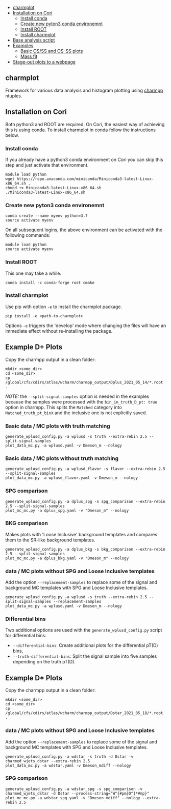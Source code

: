 - [charmplot](#charmplot)
- [Installation on Cori](#installation-on-cori)
  - [Install conda](#install-conda)
  - [Create new pyton3 conda environemnt](#create-new-pyton3-conda-environemnt)
  - [Install ROOT](#install-root)
  - [Install charmplot](#install-charmplot)
- [Base analysis script](#base-analysis-script)
- [Examples](#examples)
  - [Basic OS/SS and OS-SS plots](#basic-osss-and-os-ss-plots)
  - [Mass fit](#mass-fit)
- [Stage-out plots to a webpage](#stage-out-plots-to-a-webpage)

## charmplot

Framework for various data analysis and histogram plotting using
[charmpp](https://gitlab.cern.ch/lbnl/CharmPhysics/charmpp) ntuples.

## Installation on Cori

Both python3 and ROOT are required. On Cori, the easiest way of achieving this
is using conda. To install charmplot in conda follow the instructions below.

### Install conda

If you already have a python3 conda environment on Cori you can skip this step
and just activate that environment.

```
module load python
wget https://repo.anaconda.com/miniconda/Miniconda3-latest-Linux-x86_64.sh .
chmod +x Miniconda3-latest-Linux-x86_64.sh
./Miniconda3-latest-Linux-x86_64.sh
```

### Create new pyton3 conda environemnt

```
conda create --name myenv python=3.7
source activate myenv
```

On all subsequent logins, the above environment can be activated with the following commands:

```
module load python
source activate myenv
```

### Install ROOT

This one may take a while.

```
conda install -c conda-forge root cmake
```

### Install charmplot

Use pip with option `-e` to install the charmplot package.

```
pip install -e <path-to-charmplot>
```

Options `-e` triggers the 'develop' mode where changing the files will have an
immediate effect without re-installing the package.

## Example D+ Plots

Copy the charmpp output in a clean folder:
```
mkdir <some_dir>
cd <some_dir>
cp /global/cfs/cdirs/atlas/wcharm/charmpp_output/Dplus_2021_05_14/*.root .
```

_NOTE:_ the `--split-signal-samples` option is needed in the examples because the samples were processed with the `bin_in_truth_D_pt: true` option in charmpp. This splits the `Matched` category into `Matched_truth_pt_binX` and the inclusive one is not explicitly saved.

### Basic data / MC plots with truth matching

```
generate_wplusd_config.py -a wplusd -s truth --extra-rebin 2.5 --split-signal-samples
plot_data_mc.py -a wplusd.yaml -v Dmeson_m --nology
```

### Basic data / MC plots without truth matching

```
generate_wplusd_config.py -a wplusd_flavor -s flavor --extra-rebin 2.5 --split-signal-samples
plot_data_mc.py -a wplusd_flavor.yaml -v Dmeson_m --nology
```

### SPG comparison

```
generate_wplusd_config.py -a dplus_spg -s spg_comparison --extra-rebin 2.5 --split-signal-samples
plot_mc_mc.py -a dplus_spg.yaml -v "Dmeson_m" --nology
```

### BKG comparison

Makes plots with 'Loose Inclusive' background templates and compares them to the SR-like background templates.

```
generate_wplusd_config.py -a dplus_bkg -s bkg_comparison --extra-rebin 2.5 --split-signal-samples
plot_mc_mc.py -a dplus_bkg.yaml -v "Dmeson_m" --nology
```

### data / MC plots without SPG and Loose Inclusive templates

Add the option `--replacement-samples` to replace some of the signal and background MC templates with SPG and Loose Inclusive templates.

```
generate_wplusd_config.py -a wplusd -s truth --extra-rebin 2.5 --split-signal-samples --replacement-samples
plot_data_mc.py -a wplusd.yaml -v Dmeson_m --nology
```

### Differential bins

Two additional options are used with the `generate_wplusd_config.py` script for differential bins:
- `--differential-bins`: Create additional plots for the differential pT(D) bins,
- `--truth-differential-bins`: Split the signal sample into five samples depending on the truth pT(D).

## Example D* Plots

Copy the charmpp output in a clean folder:
```
mkdir <some_dir>
cd <some_dir>
cp /global/cfs/cdirs/atlas/wcharm/charmpp_output/Dstar_2021_05_18/*.root .
```
### data / MC plots without SPG and Loose Inclusive templates

Add the option `--replacement-samples` to replace some of the signal and background MC templates with SPG and Loose Inclusive templates.

```
generate_wplusd_config.py -a wdstar -s truth -d Dstar -v charmed_wjets_dstar --extra-rebin 2.5
plot_data_mc.py -a wdstar.yaml -v Dmeson_mdiff --nology
```

### SPG comparison

```
generate_wplusd_config.py -a wdstar_spg -s spg_comparison -v charmed_wjets_dstar -d Dstar --process-string="W^{#pm}D^{*#mp}"
plot_mc_mc.py -a wdstar_spg.yaml -v "Dmeson_mdiff" --nology --extra-rebin 2.5
```
